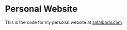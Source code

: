 # Personal Website

This is the code for my personal website at [safalbaral.com](https://www.safalbaral.com)
